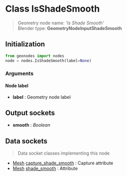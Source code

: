 
# Class IsShadeSmooth

> Geometry node name: _'Is Shade Smooth'_<br>Blender type:  **GeometryNodeInputShadeSmooth**

## Initialization


```python
from geonodes import nodes
node = nodes.IsShadeSmooth(label=None)
```


### Arguments


#### Node label



- **label** : Geometry node label



## Output sockets



- **smooth** : _Boolean_



## Data sockets

> Data socket classes implementing this node


- [Mesh](../sockets/Mesh.md) [capture_shade_smooth](../sockets/Mesh.md#capture_shade_smooth) : Capture attribute
- [Mesh](../sockets/Mesh.md) [shade_smooth](../sockets/Mesh.md#shade_smooth) : Attribute


